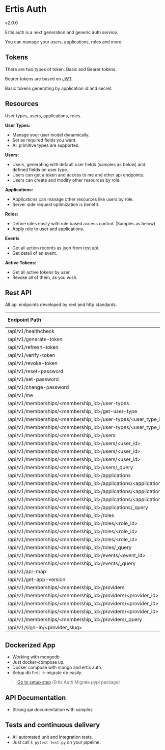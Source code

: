 # Ertis Auth
v2.0.0

Ertis auth is a next generation and generic auth service.

You can manage your users, applications, roles and more.

## Tokens
There are two types of token. Basic and Bearer tokens. 

Bearer tokens are based on [JWT](http://jwt.io).

Basic tokens generating by application id and secret.

## Resources
User types, users, applications, roles. 

**User Types:**
- Manage your user model dynamically.
- Set as required fields you want.
- All primitive types are supported.  

**Users:**
- Users, generating with default user fields (samples as below) and defined fields on user type.
- Users can get a token and access to me and other api endpoints.
- Users can create and modify other resources by role.
 
**Applications:**
- Applications can manage other resources like users by role. 
- Server side request optimization is benefit.

**Roles:**
- Define roles easily with role based access control. (Samples as below)
- Apply role to user and applications.

**Events**
- Get all action records as json from rest api.
- Get detail of an event. 

**Active Tokens:**
- Get all active tokens by user.
- Revoke all of them, as you wish.

## Rest API

All api endpoints developed by rest and http standards.


 | Endpoint Path                                                      |       Allowed Methods         |
 |:-------------------------------------------------------------------|--------------------------------|
 | /api/v1/healthcheck                                                |              GET              |
 | /api/v1/generate-token                                             |              POST             |
 | /api/v1/refresh-token                                              |              POST             |
 | /api/v1/verify-token                                               |              POST             |
 | /api/v1/revoke-token                                               |              POST             |
 | /api/v1/reset-password                                             |              POST             |
 | /api/v1/set-password                                               |              POST             |
 | /api/v1/change-password                                            |              POST             |
 | /api/v1/me                                                         |              GET              |
 | /api/v1/memberships/<membership_id>/user-types                     |              POST             |
 | /api/v1/memberships/<membership_id>/get-user-type                  |              GET              |
 | /api/v1/memberships/<membership_id>/user-types/<user_type_id>      |              GET              |
 | /api/v1/memberships/<membership_id>/user-types/<user_type_id>      |              PUT,GET          |
 | /api/v1/memberships/<membership_id>/users                          |              POST             |
 | /api/v1/memberships/<membership_id>/users/<user_id>                |              GET              |
 | /api/v1/memberships/<membership_id>/users/<user_id>                |              PUT,GET          |
 | /api/v1/memberships/<membership_id>/users/<user_id>                |              PUT,GET,DELETE   |
 | /api/v1/memberships/<membership_id>/users/_query                   |              POST             |
 | /api/v1/memberships/<membership_id>/applications                   |              POST             |
 | /api/v1/memberships/<membership_id>/applications/<application_id>  |              GET              |
 | /api/v1/memberships/<membership_id>/applications/<application_id>  |              PUT,GET          |
 | /api/v1/memberships/<membership_id>/applications/<application_id>  |              PUT,GET,DELETE   |
 | /api/v1/memberships/<membership_id>/applications/_query            |              POST             |
 | /api/v1/memberships/<membership_id>/roles                          |              POST             |
 | /api/v1/memberships/<membership_id>/roles/<role_id>                |              GET              |
 | /api/v1/memberships/<membership_id>/roles/<role_id>                |              PUT,GET          |
 | /api/v1/memberships/<membership_id>/roles/<role_id>                |              PUT,GET,DELETE   |
 | /api/v1/memberships/<membership_id>/roles/_query                   |              POST             |
 | /api/v1/memberships/<membership_id>/events/<event_id>              |              GET              |
 | /api/v1/memberships/<membership_id>/events/_query                  |              POST             |
 | /api/v1/api-map                                                    |              GET              |
 | /api/v1/get-app-version                                            |              GET              |
 |  /api/v1/memberships/<membership_id>/providers                     |              POST             |
 |  /api/v1/memberships/<membership_id>/providers/<provider_id>       |              GET              |
 |  /api/v1/memberships/<membership_id>/providers/<provider_id>       |              GET,PUT          |
 |  /api/v1/memberships/<membership_id>/providers/<provider_id>       |              GET,PUT,DELETE   |
 |  /api/v1/memberships/<membership_id>/providers/_query              |              POST             |
 |  /api/v1/sign-in/<provider_slug>                                   |              GET              |
 
## Dockerized App
- Working with mongodb.
- Just docker-compose up.
- Docker compose with mongo and ertis auth.
- Setup db first -> migrate db easily. 
>[Go to setup step](https://pypi.org/project/ertis-auth-migrate/)
> (Ertis Auth Migrate pypi package)
 
## API Documentation
- Strong api documentation with samples

## Tests and continuous delivery 
- All automated unit and integration tests.
- Just call `$ pytest test.py` on your pipeline.

